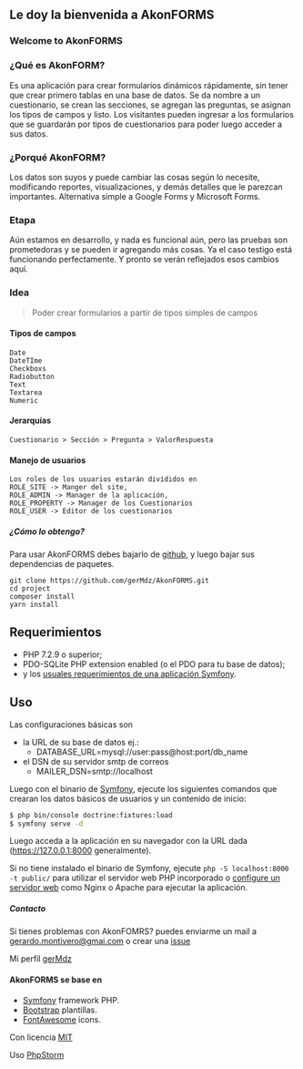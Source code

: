 ## Le doy la bienvenida a AkonFORMS
### Welcome to AkonFORMS

### ¿Qué es AkonFORM?

Es una aplicación para crear formularios dinámicos rápidamente, sin tener que crear primero tablas en una base de datos.
Se da nombre a un cuestionario, se crean las secciones, se agregan las preguntas, se asignan los tipos de campos y listo.
Los visitantes pueden ingresar a los formularios que se guardarán por tipos de cuestionarios para poder luego acceder a sus datos.

### ¿Porqué AkonFORM?

Los datos son suyos y puede cambiar las cosas según lo necesite, modificando reportes, visualizaciones, y demás detalles que le parezcan importantes.
Alternativa simple a Google Forms y Microsoft Forms.

### Etapa

Aún estamos en desarrollo, y nada es funcional aún, pero las pruebas son prometedoras y se pueden ir agregando más cosas.
Ya el caso testigo está funcionando perfectamente. Y pronto se verán reflejados esos cambios aquí.


### Idea
    
>Poder crear formularios a partir de tipos simples de campos
    
    
#### Tipos de campos
    
    Date
    DateTIme
    Checkboxs
    Radiobutton
    Text
    Textarea
    Numeric
  
#### Jerarquías
    
    Cuestionario > Sección > Pregunta > ValorRespuesta
 
#### Manejo de usuarios 
  
    Los roles de los usuarios estarán divididos en
    ROLE_SITE -> Manger del site,
    ROLE_ADMIN -> Manager de la aplicación,
    ROLE_PROPERTY -> Manager de los Cuestionarios
    ROLE_USER -> Editor de los cuestionarios
    
##### ¿Cómo lo obtengo?

Para usar AkonFORMS debes bajarlo de [github][8], y luego bajar sus dependencias de paquetes. 

```
git clone https://github.com/gerMdz/AkonFORMS.git
cd project
composer install
yarn install 
```
Requerimientos
------------

* PHP 7.2.9 o superior;
* PDO-SQLite PHP extension enabled (o el PDO para tu base de datos);
* y los [usuales requerimientos de una aplicación Symfony][2].

Uso
-----

Las configuraciones básicas son 
* la URL de su base de datos ej.:
   * DATABASE_URL=mysql://user:pass@host:port/db_name 
* el DSN de su servidor smtp de correos
  * MAILER_DSN=smtp://localhost
     
Luego con el binario de [Symfony][4], ejecute los siguientes comandos que crearan los datos básicos de usuarios y un contenido de inicio:

```bash
$ php bin/console doctrine:fixtures:load
$ symfony serve -d
```

Luego acceda a la aplicación en su navegador con la URL dada (<https://127.0.0.1:8000> generalmente).

Si no tiene instalado el binario de Symfony, ejecute `php -S localhost:8000 -t public/`
para utilizar el servidor web PHP incorporado o [configure un servidor web][3] como Nginx o
Apache para ejecutar la aplicación.

 

##### Contacto

Si tienes problemas con AkonFOMRS? puedes enviarme un mail a [gerardo.montivero@gmai.com](mailto:gerardo.montivero@gmail.com) o crear una [issue](https://github.com/gerMdz/AkonFORMS/issues)

Mi perfil [gerMdz](https://github.com/gerMdz)

#### AkonFORMS se base en
- [Symfony][1] framework PHP.
- [Bootstrap](https://getbootstrap.com/) plantillas.
- [FontAwesome](https://fortawesome.github.io/Font-Awesome/) icons.

Con licencia [MIT](https://github.com/gerMdz/AkonFORMS/blob/main/LICENSE)

Uso [PhpStorm][5] 


[1]: https://symfony.com
[2]: https://symfony.com/doc/current/reference/requirements.html
[3]: https://symfony.com/doc/current/cookbook/configuration/web_server_configuration.html
[4]: https://symfony.com/download
[5]: https://jb.gg/OpenSource.
[6]: https://github.com/gerMdz/payunpile
[7]: https://germdz.github.io/incalinks/
[8]: https://github.com/gerMdz/AkonFORMS.git
    
